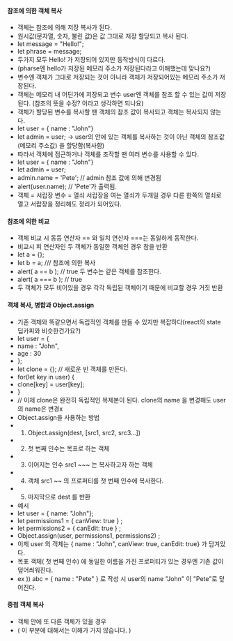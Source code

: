 #### 참조에 의한 객체 복사
  * 객체는 참조에 의해 저장 복사가 된다.
  * 원시값(문자열, 숫자, 불린 값)은 값 그대로 저장 할당되고 복사 된다.
  * let message = "Hello!";
  * let phrase = message;
  * 두가지 모두 Hello! 가 저장되어 있지만 동작방식이 다르다.
  * (pharse엔 hello가 저장된 메모리 주소가 저장된다라고 이해했는데 맞나요?)
  * 변수엔 객체가 그대로 저장되는 것이 아니라 객체가 저장되어있는 메모리 주소가 저장된다.
  * 객체는 메모리 내 어딘가에 저장되고 변수 user엔 객체를 참조 할 수 있는 값이 저장된다. (참조의 뜻을 수정? 이라고 생각하면 되나요)
  * 객체가 할당된 변수를 복사할 땐 객체의 참조 값이 복사되고 객체는 복사되지 않는다. 
  * let user = { name : "John"}
  * let admin = user;  -> user의 안에 있는 객체를 복사하는 것이 아닌 객체의 참조값(메모리 주소값) 을 할당함(복사함) 
  * 따라서 객체에 접근하거나 객체를 조작할 땐 여러 변수를 사용할 수 있다. 
  * let user = { name : "John"}
  * let admin = user;
  * admin.name = 'Pete'; // admin 참조 값에 의해 변경됨
  * alert(user.name); // 'Pete'가 출력됨.
  * 객체 = 서랍장 변수 = 열쇠 서랍장을 여는 열쇠가 두개일 경우 다른 한쪽의 열쇠로 열고 서랍장을 정리해도 정리가 되어있다.

#### 참조에 의한 비교
 * 객체 비교 시 동등 연산자 == 와 일치 연산자 ===는 동일하게 동작한다.
 * 비교시 피 연산자인 두 객체가 동일한 객체인 경우 참을 반환 
 * let a = {};
 * let b = a; /// 참조에 의한 복사
 * alert( a == b ); // true 두 변수는 같은 객체를 참조한다.
 * alert( a === b ); // true  
 * 두 객체가 모두 비어있을 경우 각각 독립된 객체이기 때문에 비교할 경우 거짓 반환

#### 객체 복사, 병합과 Object.assign
 * 기존 객체와 똑같으면서 독립적인 객체를 만들 수 있지만 복잡하다(react의 state 딥카피와 비슷한건가요?)
 * let user = {
 *  name : "John",
 *  age : 30
 * };
 * let clone = {}; // 새로운 빈 객체를 만든다.
 * for(let key in user) {
 *  clone[key] = user[key];
 *  }
 *  // 이제 clone은 완전히 독립적인 복제본이 된다. clone의 name 을 변경해도 user의 name은 변경x
 *  Object.assign을 사용하는 방법
 *  1. Object.assign(dest, [src1, src2, src3...])
 *  2. 첫 번째 인수는 목표로 하는 객체
 *  3. 이어지는 인수 src1 ~~~ 는 복사하고자 하는 객체 
 *  4. 객체 src1 ~~ 의 프로퍼티를 첫 번째 인수에 복사한다.
 *  5. 마지막으로 dest 를 반환
 *  예시 
 *  let user = { name: "John"};
 *  let permissions1 = { canView: true } ;
 *  let permissions2 = { canEdit: true } ; 
 *  Object.assign(user, permissions1, permissions2) ;
 *  이제 user 의 객체는 { name : "John", canView: true, canEdit: true} 가 담겨있다.
 *  목표 객체( 첫 번째 인수) 에 동일한 이름을 가진 프로퍼티가 있는 경우엔 기존 값이 덮어씌워진다.
 *  ex ))  abc = { name : "Pete" } 로 작성 시 user의 name "John" 이 "Pete"로 덮어진다.


#### 중첩 객체 복사
 * 객체 안에 또 다른 객체가 있을 경우
 * ( 이 부분에 대해서는 이해가 가지 않습니다. )
